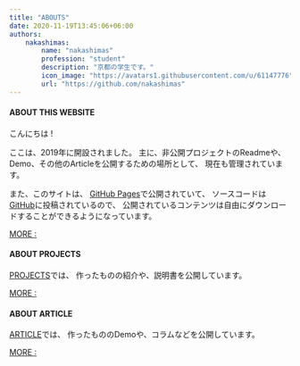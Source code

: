 ```yaml
---
title: "ABOUTS"
date: 2020-11-19T13:45:06+06:00
authors: 
    nakashimas:
        name: "nakashimas"
        profession: "student"
        description: "京都の学生です。"
        icon_image: "https://avatars1.githubusercontent.com/u/61147776"
        url: "https://github.com/nakashimas"
---
```


#### ABOUT THIS WEBSITE

こんにちは !

<span class='blockable'>ここは、2019年に開設されました。</span>
<span class='blockable'>主に、非公開プロジェクトのReadmeや、</span><span class='blockable'>Demo、</span><span class='blockable'>その他のArticleを公開するための場所として、</span>
<span class='blockable'>現在も管理されています。</span>

<span class='blockable'>また、このサイトは、</span>
<span class='blockable'><a href="https://docs.github.com/ja/free-pro-team@latest/github/working-with-github-pages">GitHub Pages</a>で公開されていて、</span>
<span class='blockable'>ソースコードは<a href="https://github.com/nakashimas/nakashimas.github.io">GitHub</a>に投稿されているので、</span>
<span class='blockable'>公開されているコンテンツは</span><span class='blockable'>自由にダウンロードすることが</span><span class='blockable'>できるようになっています。</span>

<a href="https://github.com/nakashimas/nakashimas.github.io" class="site-project-cta" style="margin-top: 0px;">MORE <span style="bottom: 1px; position:relative">:</span></a>

#### ABOUT PROJECTS

<span class='blockable'><a href="/projects">PROJECTS</a>では、</span>
<span class='blockable'>作ったものの紹介や、説明書を</span><span class='blockable'>公開しています。</span>



<a href="/projects" class="site-project-cta" style="margin-top: 0px;">MORE <span style="bottom: 1px; position:relative">:</span></a>

#### ABOUT ARTICLE

<span class='blockable'><a href="/article">ARTICLE</a>では、</span>
<span class='blockable'>作ったもののDemoや、コラムなどを</span><span class='blockable'>公開しています。</span>


<a href="/article" class="site-project-cta" style="margin-top: 0px;">MORE <span style="bottom: 1px; position:relative">:</span></a>